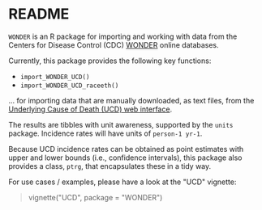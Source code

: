 # README

`WONDER` is an R package for importing and working with data from the 
Centers for Disease Control (CDC) [WONDER] online databases.

Currently, this package provides the following key functions:

- `import_WONDER_UCD()`
- `import_WONDER_UCD_raceeth()`

... for importing data that are manually downloaded, as text files, 
from the [Underlying Cause of Death (UCD) web interface](https://wonder.cdc.gov/Deaths-by-Underlying-Cause.html).

The results are tibbles with unit awareness, supported by the `units` package.
Incidence rates will have units of `person-1 yr-1`.

Because UCD incidence rates can be obtained as point estimates with 
upper and lower bounds (i.e., confidence intervals), this package also 
provides a class, `ptrg`, that encapsulates these in a tidy way.

For use cases / examples, please have a look at the "UCD" vignette:

> vignette("UCD", package = "WONDER")

[WONDER]: https://wonder.cdc.gov
